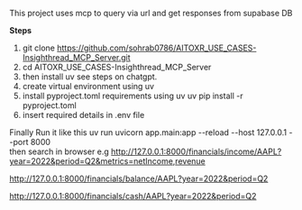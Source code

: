 
This project uses mcp to query via url and get responses from supabase DB

**Steps**
1. git clone https://github.com/sohrab0786/AITOXR_USE_CASES-Insighthread_MCP_Server.git
2. cd AITOXR_USE_CASES-Insighthread_MCP_Server
3. then install uv see steps on chatgpt.
4. create virtual environment using uv 
5. install pyproject.toml requirements using uv 
   uv pip install -r pyproject.toml
6. insert required details in .env file

Finally Run it like this 
uv run uvicorn app.main:app --reload --host 127.0.0.1 --port 8000          
then search in browser 
e.g http://127.0.0.1:8000/financials/income/AAPL?year=2022&period=Q2&metrics=netIncome,revenue

http://127.0.0.1:8000/financials/balance/AAPL?year=2022&period=Q2

http://127.0.0.1:8000/financials/cash/AAPL?year=2022&period=Q2

